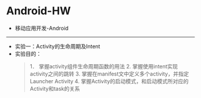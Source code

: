 # Android-HW
*    移动应用开发-Android
  ---
*    实验一：Activity的生命周期及Intent
*    实验目的：
     > 1． 掌握activity组件生命周期函数的用法
     > 2.  掌握使用intent实现activity之间的跳转
     > 3.  掌握在manifest文中定义多个activity，并指定Launcher Activity
     > 4.  掌握Activity的启动模式，和启动模式所对应的Activity和task的关系
     
  

